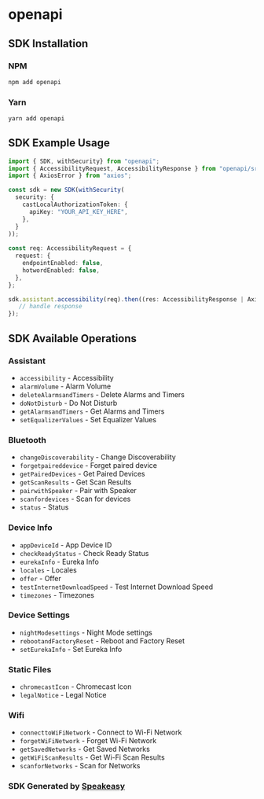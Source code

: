# openapi

<!-- Start SDK Installation -->
## SDK Installation

### NPM

```bash
npm add openapi
```

### Yarn

```bash
yarn add openapi
```
<!-- End SDK Installation -->

## SDK Example Usage
<!-- Start SDK Example Usage -->
```typescript
import { SDK, withSecurity} from "openapi";
import { AccessibilityRequest, AccessibilityResponse } from "openapi/src/sdk/models/operations";
import { AxiosError } from "axios";

const sdk = new SDK(withSecurity(
  security: {
    castLocalAuthorizationToken: {
      apiKey: "YOUR_API_KEY_HERE",
    },
  }
));
    
const req: AccessibilityRequest = {
  request: {
    endpointEnabled: false,
    hotwordEnabled: false,
  },
};

sdk.assistant.accessibility(req).then((res: AccessibilityResponse | AxiosError) => {
   // handle response
});
```
<!-- End SDK Example Usage -->

<!-- Start SDK Available Operations -->
## SDK Available Operations

### Assistant

* `accessibility` - Accessibility
* `alarmVolume` - Alarm Volume
* `deleteAlarmsandTimers` - Delete Alarms and Timers
* `doNotDisturb` - Do Not Disturb
* `getAlarmsandTimers` - Get Alarms and Timers
* `setEqualizerValues` - Set Equalizer Values

### Bluetooth

* `changeDiscoverability` - Change Discoverability
* `forgetpaireddevice` - Forget paired device
* `getPairedDevices` - Get Paired Devices
* `getScanResults` - Get Scan Results
* `pairwithSpeaker` - Pair with Speaker
* `scanfordevices` - Scan for devices
* `status` - Status

### Device Info

* `appDeviceId` - App Device ID
* `checkReadyStatus` - Check Ready Status
* `eurekaInfo` - Eureka Info
* `locales` - Locales
* `offer` - Offer
* `testInternetDownloadSpeed` - Test Internet Download Speed
* `timezones` - Timezones

### Device Settings

* `nightModesettings` - Night Mode settings
* `rebootandFactoryReset` - Reboot and Factory Reset
* `setEurekaInfo` - Set Eureka Info

### Static Files

* `chromecastIcon` - Chromecast Icon
* `legalNotice` - Legal Notice

### Wifi

* `connecttoWiFiNetwork` - Connect to Wi-Fi Network
* `forgetWiFiNetwork` - Forget Wi-Fi Network
* `getSavedNetworks` - Get Saved Networks
* `getWiFiScanResults` - Get Wi-Fi Scan Results
* `scanforNetworks` - Scan for Networks

<!-- End SDK Available Operations -->

### SDK Generated by [Speakeasy](https://docs.speakeasyapi.dev/docs/using-speakeasy/client-sdks)
